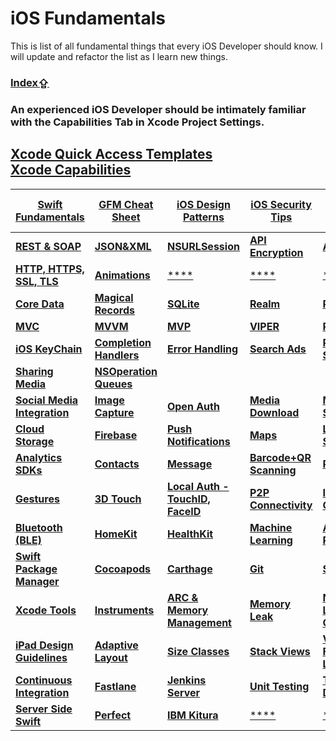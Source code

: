 # iOS Fundamentals

This is list of all fundamental things that every iOS Developer should know. I will update and refactor the list as I learn new things.

### [Index⇪](#index)

### An experienced iOS Developer should be intimately familiar with the **Capabilities Tab** in Xcode Project Settings.  
[**Xcode Quick Access Templates**]()  
[**Xcode Capabilities**](https://gist.github.com/roshith-balendran/808cd765d9d4ebed8700b4489b5680ee)
---
[Swift Fundamentals](https://gist.github.com/roshith-balendran/392c886d97e66b4df89954c71f753dd5) | [GFM Cheat Sheet](https://gist.github.com/roshith-balendran/d50b32f8f7d900c34a7dc00766bcfb9c) | [**iOS Design Patterns**](https://gist.github.com/roshith-balendran/3a57584b04c9aebd6a80bfd8a412860b) | [iOS Security Tips]() | [iOS Human Interface Guidelines]() | [Localization]() |
---------|----------|----------|----------|----------|----------|
[**REST & SOAP**](https://github.com/roshith-balendran/iOS-Fundamentals/blob/master/REST%20%26%20SOAP.md) | [**JSON&XML**]() | [**NSURLSession**]() | [**API Encryption**]() | [**AlamoFire**]() | [**SwiftifyJSON**]() |
[**HTTP, HTTPS, SSL, TLS**](https://gist.github.com/roshith-balendran/867563af476beb13d5e8139ca873cdee) | [**Animations**](https://github.com/roshith-balendran/iOS-Fundamentals/blob/master/Animations.md) | [****]() | [****]() | [****]() | [****]() |
[**Core Data**]() | [**Magical Records**]() | [**SQLite**]() | [**Realm**]() | [**Plist**]() | [**Caching**]() |
[**MVC**]() | [**MVVM**]() | [**MVP**]() | [**VIPER**]() | [**Riblets**]() |[****]() |
[**iOS KeyChain**]() | [**Completion Handlers**]() |  [**Error Handling**]() | [**Search Ads**]() |  [**Payment SDKs**]() |  [**Media Editing**]() |
 [**Sharing Media**]() |  [**NSOperation Queues**]() | 
[**Social Media Integration**]() | [**Image Capture**]() | [**Open Auth**]() | [**Media Download**]() | [**Media Streaming**]() | [**Audio & Video**]() |
[**Cloud Storage**]() | [**Firebase**]() | [**Push Notifications**]() | [**Maps**]() | [**Location Services**]() | [**iTunes Connect**]() |
[**Analytics SDKs**]() | [**Contacts**]() | [**Message**]() | [**Barcode+QR Scanning**]() | [**Printing**]() | [**Device Sensors**]() |
[**Gestures**]() | [**3D Touch**]() |[**Local Auth - TouchID, FaceID**]() | [**P2P Connectivity**]() | [**Inter-App Connectivity**]() | [**AirDrop File Sharing**]() |
[**Bluetooth (BLE)**]() | [**HomeKit**]() | [**HealthKit**]() | [**Machine Learning**]() | [**Augmented Reality**]() | [**Artificial Intelligence**]() |
[**Swift Package Manager**]() | [**Cocoapods**]() | [**Carthage**]() | [**Git**](https://github.com/roshith-balendran/iOS-Fundamentals/blob/master/Git.md) | [**SVN**]() | [**Github, Gitlab, Bitbucket**]() |
[**Xcode Tools**]() | [**Instruments**]() | [**ARC & Memory Management**]() | [**Memory Leak**]() | [**Network Link Conditioner**]() | [**GCD**]() |
[**iPad Design Guidelines**]() | [**Adaptive Layout**]() | [**Size Classes**]() | [**Stack Views**]() | [**Visual Format Language**]() | [**AutoLayout Landscape Mode**]() |
[**Continuous Integration**]() | [**Fastlane**]() | [**Jenkins Server**]() | [**Unit Testing**]() | [**Test Driven Development**]() | [**Private Pods**]() |
[**Server Side Swift**]() | [**Perfect**]() | [**IBM Kitura**]() | [****]() | [****]() | [****]() |

